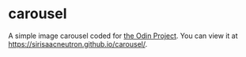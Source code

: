# carousel
A simple image carousel coded for [the Odin Project](https://www.theodinproject.com/lessons/node-path-javascript-dynamic-user-interface-interactions). You can view it at https://sirisaacneutron.github.io/carousel/.
